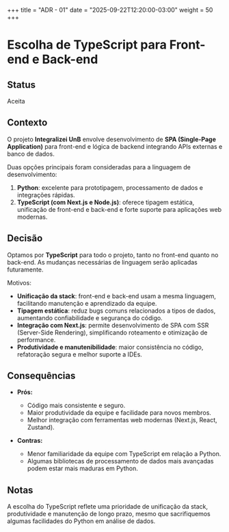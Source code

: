 +++
title = "ADR - 01"
date = "2025-09-22T12:20:00-03:00"
weight = 50
+++

# Escolha de TypeScript para Front-end e Back-end

## Status
Aceita

## Contexto
O projeto **Integralizei UnB** envolve desenvolvimento de **SPA (Single-Page Application)** para front-end e lógica de backend integrando APIs externas e banco de dados.  

Duas opções principais foram consideradas para a linguagem de desenvolvimento:
1. **Python**: excelente para prototipagem, processamento de dados e integrações rápidas.
2. **TypeScript (com Next.js e Node.js)**: oferece tipagem estática, unificação de front-end e back-end e forte suporte para aplicações web modernas.

## Decisão
Optamos por **TypeScript** para todo o projeto, tanto no front-end quanto no back-end.
As mudanças necessárias de linguagem serão aplicadas futuramente.

Motivos:
- **Unificação da stack**: front-end e back-end usam a mesma linguagem, facilitando manutenção e aprendizado da equipe.
- **Tipagem estática**: reduz bugs comuns relacionados a tipos de dados, aumentando confiabilidade e segurança do código.
- **Integração com Next.js**: permite desenvolvimento de SPA com SSR (Server-Side Rendering), simplificando roteamento e otimização de performance.
- **Produtividade e manutenibilidade**: maior consistência no código, refatoração segura e melhor suporte a IDEs.

## Consequências
- **Prós:**
  - Código mais consistente e seguro.
  - Maior produtividade da equipe e facilidade para novos membros.
  - Melhor integração com ferramentas web modernas (Next.js, React, Zustand).

- **Contras:**
  - Menor familiaridade da equipe com TypeScript em relação a Python.
  - Algumas bibliotecas de processamento de dados mais avançadas podem estar mais maduras em Python.

## Notas
A escolha do TypeScript reflete uma prioridade de unificação da stack, produtividade e manutenção de longo prazo, mesmo que sacrifiquemos algumas facilidades do Python em análise de dados.
